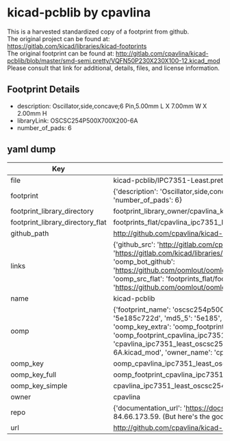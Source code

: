 # kicad-pcblib by cpavlina  
This is a harvested standardized copy of a footprint from github.  
The original project can be found at:  
https://gitlab.com/kicad/libraries/kicad-footprints  
The original footprint can be found at:
http://gitlab.com/cpavlina/kicad-pcblib/blob/master/smd-semi.pretty/VQFN50P230X230X100-12.kicad_mod
Please consult that link for additional, details, files, and license information.  
## Footprint Details
* description: Oscillator,side,concave;6 Pin,5.00mm L X 7.00mm W X 2.00mm H  
* libraryLink: OSCSC254P500X700X200-6A  
* number_of_pads: 6  
## yaml dump  
| Key | Value |  
| --- | --- |  
| file | kicad-pcblib/IPC7351-Least.pretty/OSCSC254P500X700X200-6A.kicad_mod |  
| footprint | {'description': 'Oscillator,side,concave;6 Pin,5.00mm L X 7.00mm W X 2.00mm H', 'libraryLink': 'OSCSC254P500X700X200-6A', 'number_of_pads': 6} |  
| footprint_library_directory | footprint_library_owner/cpavlina_kicad-pcblib |  
| footprint_library_directory_flat | footprints_flat/cpavlina_ipc7351_least_oscsc254p500x700x200_6a/working |  
| github_path | http://github.com/cpavlina/kicad-pcblib/blob/master/IPC7351-Least.pretty/OSCSC254P500X700X200-6A.kicad_mod |  
| links | {'github_src': 'http://gitlab.com/cpavlina/kicad-pcblib/blob/master/smd-semi.pretty/VQFN50P230X230X100-12.kicad_mod', 'github_src_repo': 'https://gitlab.com/kicad/libraries/kicad-footprints', 'oomp_bot': 'footprints/cpavlina_ipc7351_least_oscsc254p500x700x200_6a/working', 'oomp_bot_github': 'https://github.com/oomlout/oomlout_oomp_footprint_bot/tree/main/footprints/cpavlina_ipc7351_least_oscsc254p500x700x200_6a/working', 'oomp_src_flat': 'footprints_flat/footprints_flat/cpavlina_ipc7351_least_oscsc254p500x700x200_6a/working', 'oomp_src_flat_github': 'https://github.com/oomlout/oomlout_oomp_footprint_src/tree/main/footprints_flat/cpavlina_ipc7351_least_oscsc254p500x700x200_6a/working'} |  
| name | kicad-pcblib |  
| oomp | {'footprint_name': 'oscsc254p500x700x200_6a', 'library_name': 'ipc7351_least', 'md5': '5e185c722d4a0aa77aad41b0c1b0b949', 'md5_10': '5e185c722d', 'md5_5': '5e185', 'md5_6': '5e185c', 'oomp_key': 'oomp_cpavlina_ipc7351_least_oscsc254p500x700x200_6a', 'oomp_key_extra': 'oomp_footprint_cpavlina_ipc7351_least_oscsc254p500x700x200_6a', 'oomp_key_full': 'oomp_footprint_cpavlina_ipc7351_least_oscsc254p500x700x200_6a_5e185c', 'oomp_key_simple': 'cpavlina_ipc7351_least_oscsc254p500x700x200_6a', 'original_filename': 'kicad-pcblib/IPC7351-Least.pretty/OSCSC254P500X700X200-6A.kicad_mod', 'owner_name': 'cpavlina'} |  
| oomp_key | oomp_cpavlina_ipc7351_least_oscsc254p500x700x200_6a |  
| oomp_key_full | oomp_footprint_cpavlina_ipc7351_least_oscsc254p500x700x200_6a |  
| oomp_key_simple | cpavlina_ipc7351_least_oscsc254p500x700x200_6a |  
| owner | cpavlina |  
| repo | {'documentation_url': 'https://docs.github.com/rest/overview/resources-in-the-rest-api#rate-limiting', 'message': "API rate limit exceeded for 84.66.173.59. (But here's the good news: Authenticated requests get a higher rate limit. Check out the documentation for more details.)"} |  
| url | http://github.com/cpavlina/kicad-pcblib |  


